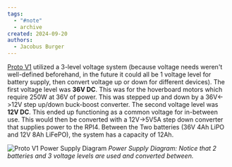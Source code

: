 ```yaml
---
tags:
  - "#note"
  - archive
created: 2024-09-20
authors:
  - Jacobus Burger
---
```

[Proto V1](Archive/Proto%20V1/Proto%20V1.md) utilized a 3-level voltage system (because voltage needs weren't well-defined beforehand, in the future it could all be 1 voltage level for battery supply, then convert voltage up or down for different devices).
The first voltage level was **36V DC**. This was for the hoverboard motors which require 250W at 36V of power. This was stepped up and down by a 36V<->12V step up/down buck-boost converter.
The second voltage level was **12V DC**. This ended up functioning as a common voltage for in-between use. This would then be converted with a 12V->5V5A step down converter that supplies power to the RPI4.
Between the Two batteries (36V 4Ah LiPO and 12V 8Ah LiFePO), the system has a capacity of 12Ah.


![Proto V1 Power Supply Diagram](Archive/Proto%20V1/2024-06-26%20power%20plan%20(Jacobus).jpg)
_Power Supply Diagram: Notice that 2 batteries and 3 voltage levels are used and converted between._

